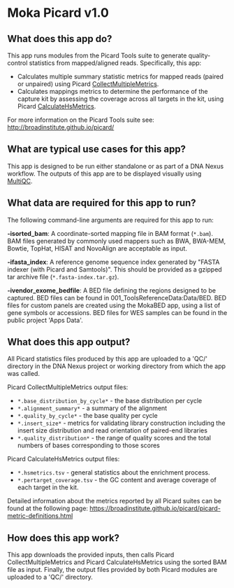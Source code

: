 # Moka Picard v1.0

## What does this app do?
This app runs modules from the Picard Tools suite to generate quality-control statistics from mapped/aligned reads. Specifically, this app:
* Calculates multiple summary statistic metrics for mapped reads (paired or unpaired) using Picard [CollectMultipleMetrics](https://broadinstitute.github.io/picard/command-line-overview.html#CollectMultipleMetrics).
* Calculates mappings metrics to determine the performance of the capture kit by assessing the coverage across all targets in the kit, using Picard [CalculateHsMetrics](https://broadinstitute.github.io/picard/command-line-overview.html#CollectHsMetrics).

For more information on the Picard Tools suite see: http://broadinstitute.github.io/picard/

## What are typical use cases for this app?
This app is designed to be run either standalone or as part of a DNA Nexus workflow. 
The outputs of this app are to be displayed visually using [MultiQC](http://multiqc.info/).

## What data are required for this app to run?
The following command-line arguments are required for this app to run:

**-isorted_bam**:
A coordinate-sorted mapping file in BAM format (`*.bam`). BAM files generated by commonly used mappers such as BWA, BWA-MEM, Bowtie, TopHat, HISAT and NovoAlign are acceptable as input. 

**-ifasta_index**:
A reference genome sequence index generated by "FASTA indexer (with Picard and Samtools)". This should be provided as a gzipped tar archive file (`*.fasta-index.tar.gz`).

**-ivendor_exome_bedfile**:
A BED file defining the regions designed to be captured. BED files can be found in 001_ToolsReferenceData:Data/BED. BED files for custom panels are created using the MokaBED app, using a list of gene symbols or accessions. BED files for WES samples can be found in the public project 'Apps Data'.

## What does this app output?
All Picard statistics files produced by this app are uploaded to a 'QC/' directory in the DNA Nexus project or working directory from which the app was called.

Picard CollectMultipleMetrics output files:
* `*.base_distribution_by_cycle*` - the base distribution per cycle
* `*.alignment_summary*` - a summary of the alignment
* `*.quality_by_cycle*` - the base quality per cycle
* `*.insert_size*` - metrics for validating library construction including the insert size distribution and read orientation of paired-end libraries
* `*.quality_distribution*` - the range of quality scores and the total numbers of bases corresponding to those scores

Picard CalculateHsMetrics output files:
* `*.hsmetrics.tsv` - general statistics about the enrichment process. 
* `*.pertarget_coverage.tsv` - the GC content and average coverage of each target in the kit.

Detailed information about the metrics reported by all Picard suites can be found at the following page:
https://broadinstitute.github.io/picard/picard-metric-definitions.html

## How does this app work?
This app downloads the provided inputs, then calls Picard CollectMultipleMetrics and Picard CalculateHsMetrics using the sorted BAM file as input. Finally, the output files provided by both Picard modules are uploaded to a 'QC/' directory.
